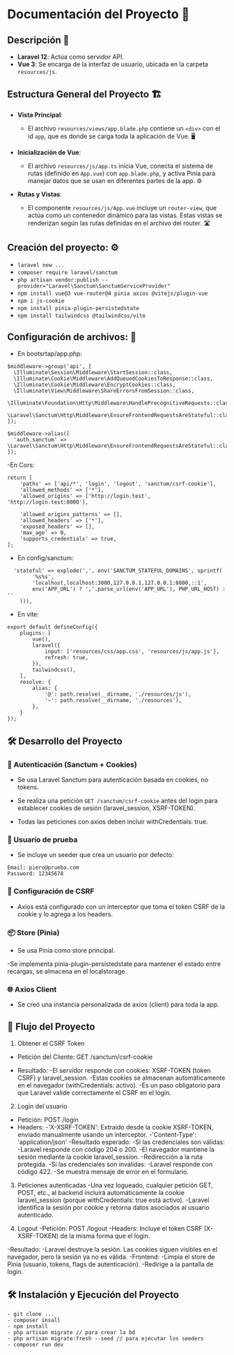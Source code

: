 # Documentación del Proyecto 📝

## Descripción 🚀

- **Laravel 12**: Actúa como servidor API.
- **Vue 3**: Se encarga de la interfaz de usuario, ubicada en la carpeta `resources/js`.

## Estructura General del Proyecto 🏗️

- **Vista Principal**: 
  - El archivo `resources/views/app.blade.php` contiene un `<div>` con el id `app`, que es donde se carga toda la aplicación de Vue. 🖥️
  
- **Inicialización de Vue**:
  - El archivo `resources/js/app.ts` inicia Vue, conecta el sistema de rutas (definido en `App.vue`) con `app.blade.php`, y activa Pinia para manejar datos que se usan en diferentes partes de la app. ⚙️
  
- **Rutas y Vistas**:
  - El componente `resources/js/App.vue` incluye un `router-view`, que actúa como un contenedor dinámico para las vistas. Estas vistas se renderizan según las rutas definidas en el archivo del router. 🛣️

## Creación del proyecto: ⚙️

- `laravel new ...`
- `composer require laravel/sanctum`
- `php artisan vendor:publish --provider="Laravel\Sanctum\SanctumServiceProvider"`
- `npm install vue@3 vue-router@4 pinia axios @vitejs/plugin-vue`
- `npm i js-cookie`
- `npm install pinia-plugin-persistedstate`
- `npm install tailwindcss @tailwindcss/vite`

## Configuración de archivos: 🔧

- En bootsrtap/app.php:

```
$middleware->group('api', [
  \Illuminate\Session\Middleware\StartSession::class,
  \Illuminate\Cookie\Middleware\AddQueuedCookiesToResponse::class,
  \Illuminate\Cookie\Middleware\EncryptCookies::class,
  \Illuminate\View\Middleware\ShareErrorsFromSession::class,
  \Illuminate\Foundation\Http\Middleware\HandlePrecognitiveRequests::class,
  \Laravel\Sanctum\Http\Middleware\EnsureFrontendRequestsAreStateful::class,
]);

$middleware->alias([
  'auth.sanctum' => \Laravel\Sanctum\Http\Middleware\EnsureFrontendRequestsAreStateful::class,
]);
```

-En Cors:

```
return [
    'paths' => ['api/*', 'login', 'logout', 'sanctum/csrf-cookie'],
    'allowed_methods' => ['*'],
    'allowed_origins' => ['http://login.test', 'http://login.test:8000'],

    'allowed_origins_patterns' => [],
    'allowed_headers' => ['*'],
    'exposed_headers' => [],
    'max_age' => 0,
    'supports_credentials' => true,
];
```

- En config/sanctum:

```
  'stateful' => explode(',', env('SANCTUM_STATEFUL_DOMAINS', sprintf(
        '%s%s',
        'localhost,localhost:3000,127.0.0.1,127.0.0.1:8000,::1',
        env('APP_URL') ? ','.parse_url(env('APP_URL'), PHP_URL_HOST) : ''
    ))),
```

- En vite:

```
export default defineConfig({
    plugins: [
        vue(),
        laravel({
            input: ['resources/css/app.css', 'resources/js/app.js'],
            refresh: true,
        }),
        tailwindcss(),
    ],
    resolve: {
        alias: {
            '@': path.resolve(__dirname, './resources/js'),
            '~': path.resolve(__dirname, './resources'),
        },
    }
});
```

## 🛠️ Desarrollo del Proyecto

### 🔐 Autenticación (Sanctum + Cookies)

- Se usa Laravel Sanctum para autenticación basada en cookies, no tokens.

- Se realiza una petición ```GET /sanctum/csrf-cookie``` antes del login para establecer cookies de sesión (laravel_session, XSRF-TOKEN).

- Todas las peticiones con axios deben incluir withCredentials: true.

### 🧪 Usuario de prueba

- Se incluye un seeder que crea un usuario por defecto:

```
Email: piero@prueba.com
Password: 12345678
```

### 🍪 Configuración de CSRF

- Axios está configurado con un interceptor que toma el token CSRF de la cookie y lo agrega a los headers.

### 📦 Store (Pinia)

- Se usa Pinia como store principal.

-Se implementa pinia-plugin-persistedstate para mantener el estado entre recargas, se almacena en el localstorage.

### 🌐 Axios Client

- Se creó una instancia personalizada de axios (client) para toda la app.

## 🔄 Flujo del Proyecto

1. Obtener el CSRF Token
  - Petición del Cliente: GET /sanctum/csrf-cookie

  - Resultado:
    -El servidor responde con cookies: XSRF-TOKEN (token CSRF) y laravel_session.
    -Estas cookies se almacenan automáticamente en el navegador (withCredentials: activo).
    -Es un paso obligatorio para que Laravel valide correctamente el CSRF en el login.

2. Login del usuario
  - Petición: POST /login
  - Headers: 
    -'X-XSRF-TOKEN': Extraído desde la cookie XSRF-TOKEN, enviado manualmente usando un interceptor.
    -'Content-Type': 'application/json'
  -Resultado esperado:
    -Si las credenciales son válidas:
      -Laravel responde con código 204 o 200.
      -El navegador mantiene la sesión mediante la cookie laravel_session.
      -Redirección a la ruta protegida.
    -Si las credenciales son inválidas:
      -Laravel responde con código 422.
      -Se muestra mensaje de error en el formulario.

3. Peticiones autenticadas
  -Una vez logueado, cualquier petición GET, POST, etc., al backend incluirá automáticamente la cookie laravel_session (porque withCredentials: true está activo).
  -Laravel identifica la sesión por cookie y retorna datos asociados al usuario autenticado.

4. Logout
  -Petición: POST /logout
  -Headers: Incluye el token CSRF (X-XSRF-TOKEN) de la misma forma que el login.
  
  -Resultado:
    -Laravel destruye la sesión.
    Las cookies siguen visibles en el navegador, pero la sesión ya no es válida.
  -Frontend:
    -Limpia el store de Pinia (usuario, tokens, flags de autenticación).
    -Redirige a la pantalla de login.

## 🛠️ Instalación y Ejecución del Proyecto

```
- git clone ...
- composer insall
- npm install
- php artisan migrate // para crear la bd
- php artisan migrate:fresh --seed // para ejecutar los seeders
- composer run dev
```
